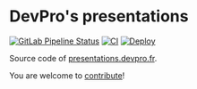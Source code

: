 # DevPro's presentations

[![GitLab Pipeline Status](https://gitlab.com/devpro-labs/enablement/presentations/badges/main/pipeline.svg)](https://gitlab.com/devpro-labs/enablement/presentations/-/pipelines)
[![CI](https://github.com/devpro/presentations/actions/workflows/ci.yml/badge.svg?branch=main)](https://github.com/devpro/presentations/actions/workflows/ci.yml)
[![Deploy](https://github.com/devpro/presentations/actions/workflows/deploy.yml/badge.svg?branch=main)](https://github.com/devpro/presentations/actions/workflows/deploy.yml)

Source code of [presentations.devpro.fr](https://presentations.devpro.fr/).

You are welcome to [contribute](CONTRIBUTING.md)!
